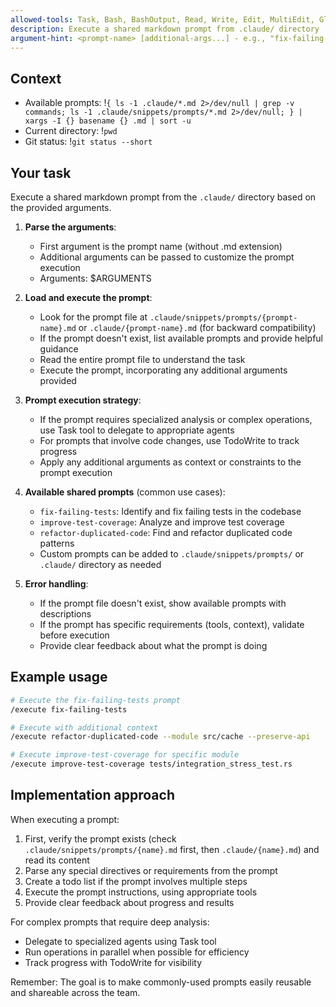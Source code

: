 ```yaml
---
allowed-tools: Task, Bash, BashOutput, Read, Write, Edit, MultiEdit, Glob, Grep, TodoWrite, WebSearch, WebFetch, ExitPlanMode, NotebookEdit
description: Execute a shared markdown prompt from .claude/ directory
argument-hint: <prompt-name> [additional-args...] - e.g., "fix-failing-tests" or "refactor-duplicated-code --module src/cache"
---
```


## Context

- Available prompts: !`{ ls -1 .claude/*.md 2>/dev/null | grep -v commands; ls -1 .claude/snippets/prompts/*.md 2>/dev/null; } | xargs -I {} basename {} .md | sort -u`
- Current directory: !`pwd`
- Git status: !`git status --short`

## Your task

Execute a shared markdown prompt from the `.claude/` directory based on the provided arguments.

1. **Parse the arguments**:
   - First argument is the prompt name (without .md extension)
   - Additional arguments can be passed to customize the prompt execution
   - Arguments: $ARGUMENTS

2. **Load and execute the prompt**:
   - Look for the prompt file at `.claude/snippets/prompts/{prompt-name}.md` or `.claude/{prompt-name}.md` (for backward compatibility)
   - If the prompt doesn't exist, list available prompts and provide helpful guidance
   - Read the entire prompt file to understand the task
   - Execute the prompt, incorporating any additional arguments provided

3. **Prompt execution strategy**:
   - If the prompt requires specialized analysis or complex operations, use Task tool to delegate to appropriate agents
   - For prompts that involve code changes, use TodoWrite to track progress
   - Apply any additional arguments as context or constraints to the prompt execution

4. **Available shared prompts** (common use cases):
   - `fix-failing-tests`: Identify and fix failing tests in the codebase
   - `improve-test-coverage`: Analyze and improve test coverage
   - `refactor-duplicated-code`: Find and refactor duplicated code patterns
   - Custom prompts can be added to `.claude/snippets/prompts/` or `.claude/` directory as needed

5. **Error handling**:
   - If the prompt file doesn't exist, show available prompts with descriptions
   - If the prompt has specific requirements (tools, context), validate before execution
   - Provide clear feedback about what the prompt is doing

## Example usage

```bash
# Execute the fix-failing-tests prompt
/execute fix-failing-tests

# Execute with additional context
/execute refactor-duplicated-code --module src/cache --preserve-api

# Execute improve-test-coverage for specific module
/execute improve-test-coverage tests/integration_stress_test.rs
```

## Implementation approach

When executing a prompt:
1. First, verify the prompt exists (check `.claude/snippets/prompts/{name}.md` first, then `.claude/{name}.md`) and read its content
2. Parse any special directives or requirements from the prompt
3. Create a todo list if the prompt involves multiple steps
4. Execute the prompt instructions, using appropriate tools
5. Provide clear feedback about progress and results

For complex prompts that require deep analysis:
- Delegate to specialized agents using Task tool
- Run operations in parallel when possible for efficiency
- Track progress with TodoWrite for visibility

Remember: The goal is to make commonly-used prompts easily reusable and shareable across the team.